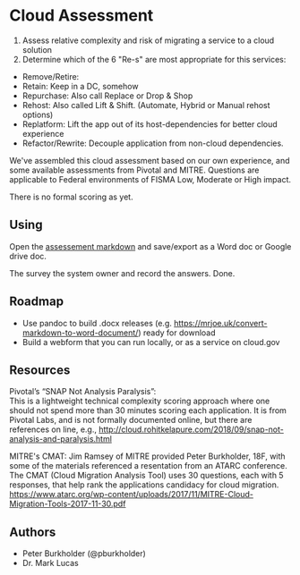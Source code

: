 # Cloud Assessment

1. Assess relative complexity and risk of migrating a service to a cloud solution
1. Determine which of the 6 &quot;Re-s&quot; are most appropriate for this services:

  * Remove/Retire:
  * Retain: Keep in a DC, somehow
  * Repurchase: Also call Replace or Drop &amp; Shop
  * Rehost: Also called Lift &amp; Shift. (Automate, Hybrid or Manual rehost options)
  * Replatform: Lift the app out of its host-dependencies for better cloud experience
  * Refactor/Rewrite: Decouple application from non-cloud dependencies.

We've assembled this cloud assessment based on our own experience, and some available assessments from Pivotal and MITRE. Questions are applicable to Federal environments of FISMA Low, Moderate or High impact.

There is no formal scoring as yet. 

## Using

Open the [assessement markdown](./assessment.md) and save/export as a Word doc or Google drive doc. 

The survey the system owner and record the answers. Done.

## Roadmap

* Use pandoc to build .docx releases (e.g. https://mrjoe.uk/convert-markdown-to-word-document/) ready for download
* Build a webform that you can run locally, or as a service on cloud.gov


## Resources

Pivotal’s “SNAP Not Analysis Paralysis”:  
This is a lightweight technical complexity scoring approach where one should not spend more than 30 minutes scoring each application. It is from Pivotal Labs, and is not formally documented online, but there are references on line, e.g., http://cloud.rohitkelapure.com/2018/09/snap-not-analysis-and-paralysis.html

MITRE's CMAT: Jim Ramsey of MITRE provided Peter Burkholder, 18F, with some of the materials referenced a resentation from an ATARC conference.  The CMAT (Cloud Migration Analysis Tool) uses 30 questions, each with 5 responses, that help rank the applications candidacy for cloud migration. https://www.atarc.org/wp-content/uploads/2017/11/MITRE-Cloud-Migration-Tools-2017-11-30.pdf

## Authors

* Peter Burkholder (@pburkholder)
* Dr. Mark Lucas


